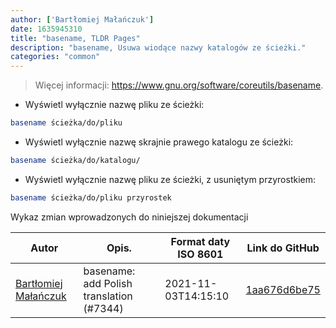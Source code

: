 ```yaml
---
author: ['Bartłomiej Małańczuk']
date: 1635945310
title: "basename, TLDR Pages"
description: "basename, Usuwa wiodące nazwy katalogów ze ścieżki."
categories: "common"
---
```

> Więcej informacji: <https://www.gnu.org/software/coreutils/basename>.

- Wyświetl wyłącznie nazwę pliku ze ścieżki:

```bash
basename ścieżka/do/pliku
```

- Wyświetl wyłącznie nazwę skrajnie prawego katalogu ze ścieżki:

```bash
basename ścieżka/do/katalogu/
```

- Wyświetl wyłącznie nazwę pliku ze ścieżki, z usuniętym przyrostkiem:

```bash
basename ścieżka/do/pliku przyrostek
```
Wykaz zmian wprowadzonych do niniejszej dokumentacji


Autor | Opis. | Format daty ISO 8601 | Link do GitHub
------|-----|-----|-----
[Bartłomiej Małańczuk](mailto:bart.malanczuk@gmail.com) | basename: add Polish translation (#7344) | 2021-11-03T14:15:10 | [1aa676d6be75](https://github.com/tldr-pages/tldr/commit/1aa676d6be755a3699a0f6f9afb23070244a4653)

